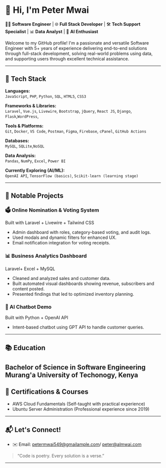 
# 👋 Hi, I'm Peter Mwai

🧑‍💻 **Software Engineer** | 🌐 **Full Stack Developer** | 🛠 **Tech Support Specialist** | 📊 **Data Analyst** | 🤖 **AI Enthusiast**

Welcome to my GitHub profile! I'm a passionate and versatile Software Engineer with 5+ years of experience delivering end-to-end solutions through full-stack development, solving real-world problems using data, and supporting users through excellent technical assistance.

---

## 🔧 Tech Stack

**Languages:**  
`JavaScript`, `PHP`, `Python`, `SQL`, `HTML5`, `CSS3`

**Frameworks & Libraries:**  
`Laravel`, `Vue.js`, `Livewire`, `Bootstrap`, `jQuery`, `React JS`, `Django`, `Flask`,`WordPress`,

**Tools & Platforms:**  
`Git`, `Docker`, `VS Code`, `Postman`, `Figma`, `Firebase`, `cPanel`, `GitHub Actions`

**Databases:**  
`MySQL`, `SQLite`,`NoSQL`

**Data Analysis:**  
`Pandas`, `NumPy`, `Excel`, `Power BI`

**Currently Exploring (AI/ML):**  
`OpenAI API`, `TensorFlow (basics)`, `Scikit-learn (learning stage)`

---

## 📂 Notable Projects

### 🗳️ Online Nomination & Voting System  
Built with Laravel + Livewire + Tailwind CSS

- Admin dashboard with roles, category-based voting, and audit logs.
- Used modals and dynamic filters for enhanced UX.
- Email notification integration for voting receipts.

### 📊 Business Analytics Dashboard  
Laravel+ Excel + MySQL
- Cleaned and analyzed sales and customer data.
- Built automated visual dashboards showing revenue, subscribers and content posted.
- Presented findings that led to optimized inventory planning.

### 🤖 AI Chatbot Demo  
Built with Python + OpenAI API  
- Intent-based chatbot using GPT API to handle customer queries.

---

## 📚 Education

**Bachelor of Science in Software Engineering**  
Murang'a University of Techonogy, Kenya  
---

## 🏅 Certifications & Courses

- AWS Cloud Fundamentals (Self-taught with practical experience)
- Ubuntu Server Administration (Professional experience since 2019)

---

## 📬 Let's Connect!

- ✉️ Email: petermwai549@gmailample.com/ peter@almwai.com

> “Code is poetry. Every solution is a verse.”

---

